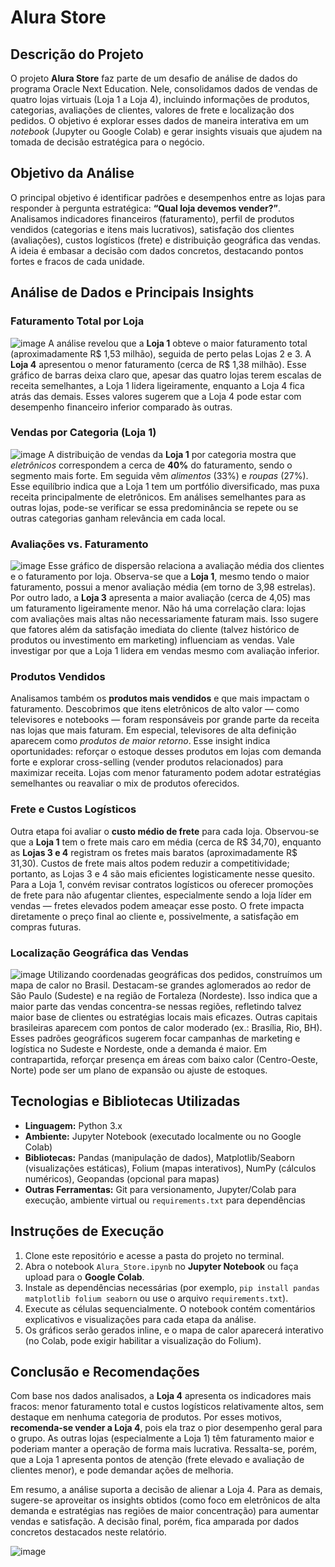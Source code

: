 # Alura Store

## Descrição do Projeto  
O projeto **Alura Store** faz parte de um desafio de análise de dados do programa Oracle Next Education. Nele, consolidamos dados de vendas de quatro lojas virtuais (Loja 1 a Loja 4), incluindo informações de produtos, categorias, avaliações de clientes, valores de frete e localização dos pedidos. O objetivo é explorar esses dados de maneira interativa em um *notebook* (Jupyter ou Google Colab) e gerar insights visuais que ajudem na tomada de decisão estratégica para o negócio.

## Objetivo da Análise  
O principal objetivo é identificar padrões e desempenhos entre as lojas para responder à pergunta estratégica: **“Qual loja devemos vender?”**. Analisamos indicadores financeiros (faturamento), perfil de produtos vendidos (categorias e itens mais lucrativos), satisfação dos clientes (avaliações), custos logísticos (frete) e distribuição geográfica das vendas. A ideia é embasar a decisão com dados concretos, destacando pontos fortes e fracos de cada unidade.

## Análise de Dados e Principais Insights

### Faturamento Total por Loja  
 ![image](https://github.com/user-attachments/assets/3e2484da-4b26-4cb8-9d11-2cbb860df2d6)
 A análise revelou que a **Loja 1** obteve o maior faturamento total (aproximadamente R\$ 1,53 milhão), seguida de perto pelas Lojas 2 e 3. A **Loja 4** apresentou o menor faturamento (cerca de R\$ 1,38 milhão). Esse gráfico de barras deixa claro que, apesar das quatro lojas terem escalas de receita semelhantes, a Loja 1 lidera ligeiramente, enquanto a Loja 4 fica atrás das demais. Esses valores sugerem que a Loja 4 pode estar com desempenho financeiro inferior comparado às outras.  

### Vendas por Categoria (Loja 1)  
 ![image](https://github.com/user-attachments/assets/54d041a4-8061-45e1-bbf0-07f634c55ec7)
 A distribuição de vendas da **Loja 1** por categoria mostra que *eletrônicos* correspondem a cerca de **40%** do faturamento, sendo o segmento mais forte. Em seguida vêm *alimentos* (33%) e *roupas* (27%). Esse equilíbrio indica que a Loja 1 tem um portfólio diversificado, mas puxa receita principalmente de eletrônicos. Em análises semelhantes para as outras lojas, pode-se verificar se essa predominância se repete ou se outras categorias ganham relevância em cada local.

### Avaliações vs. Faturamento  
 ![image](https://github.com/user-attachments/assets/fda820d2-8677-4ba9-a389-069601cccf1f)
 Esse gráfico de dispersão relaciona a avaliação média dos clientes e o faturamento por loja. Observa-se que a **Loja 1**, mesmo tendo o maior faturamento, possui a menor avaliação média (em torno de 3,98 estrelas). Por outro lado, a **Loja 3** apresenta a maior avaliação (cerca de 4,05) mas um faturamento ligeiramente menor. Não há uma correlação clara: lojas com avaliações mais altas não necessariamente faturam mais. Isso sugere que fatores além da satisfação imediata do cliente (talvez histórico de produtos ou investimento em marketing) influenciam as vendas. Vale investigar por que a Loja 1 lidera em vendas mesmo com avaliação inferior.

### Produtos Vendidos  
Analisamos também os **produtos mais vendidos** e que mais impactam o faturamento. Descobrimos que itens eletrônicos de alto valor — como televisores e notebooks — foram responsáveis por grande parte da receita nas lojas que mais faturam. Em especial, televisores de alta definição aparecem como *produtos de maior retorno*. Esse insight indica oportunidades: reforçar o estoque desses produtos em lojas com demanda forte e explorar cross-selling (vender produtos relacionados) para maximizar receita. Lojas com menor faturamento podem adotar estratégias semelhantes ou reavaliar o mix de produtos oferecidos.

### Frete e Custos Logísticos  
Outra etapa foi avaliar o **custo médio de frete** para cada loja. Observou-se que a **Loja 1** tem o frete mais caro em média (cerca de R\$ 34,70), enquanto as **Lojas 3 e 4** registram os fretes mais baratos (aproximadamente R\$ 31,30). Custos de frete mais altos podem reduzir a competitividade; portanto, as Lojas 3 e 4 são mais eficientes logisticamente nesse quesito. Para a Loja 1, convém revisar contratos logísticos ou oferecer promoções de frete para não afugentar clientes, especialmente sendo a loja líder em vendas — fretes elevados podem ameaçar esse posto. O frete impacta diretamente o preço final ao cliente e, possivelmente, a satisfação em compras futuras.

### Localização Geográfica das Vendas  
 ![image](https://github.com/user-attachments/assets/57d7a3af-692d-47db-addd-f02e3708ba41)
 Utilizando coordenadas geográficas dos pedidos, construímos um mapa de calor no Brasil. Destacam-se grandes aglomerados ao redor de São Paulo (Sudeste) e na região de Fortaleza (Nordeste). Isso indica que a maior parte das vendas concentra-se nessas regiões, refletindo talvez maior base de clientes ou estratégias locais mais eficazes. Outras capitais brasileiras aparecem com pontos de calor moderado (ex.: Brasília, Rio, BH). Esses padrões geográficos sugerem focar campanhas de marketing e logística no Sudeste e Nordeste, onde a demanda é maior. Em contrapartida, reforçar presença em áreas com baixo calor (Centro-Oeste, Norte) pode ser um plano de expansão ou ajuste de estoques.

## Tecnologias e Bibliotecas Utilizadas  
- **Linguagem:** Python 3.x  
- **Ambiente:** Jupyter Notebook (executado localmente ou no Google Colab)  
- **Bibliotecas:** Pandas (manipulação de dados), Matplotlib/Seaborn (visualizações estáticas), Folium (mapas interativos), NumPy (cálculos numéricos), Geopandas (opcional para mapas)  
- **Outras Ferramentas:** Git para versionamento, Jupyter/Colab para execução, ambiente virtual ou `requirements.txt` para dependências  

## Instruções de Execução  
1. Clone este repositório e acesse a pasta do projeto no terminal.  
2. Abra o notebook `Alura_Store.ipynb` no **Jupyter Notebook** ou faça upload para o **Google Colab**.  
3. Instale as dependências necessárias (por exemplo, `pip install pandas matplotlib folium seaborn` ou use o arquivo `requirements.txt`).  
4. Execute as células sequencialmente. O notebook contém comentários explicativos e visualizações para cada etapa da análise.  
5. Os gráficos serão gerados inline, e o mapa de calor aparecerá interativo (no Colab, pode exigir habilitar a visualização do Folium).

## Conclusão e Recomendações  
Com base nos dados analisados, a **Loja 4** apresenta os indicadores mais fracos: menor faturamento total e custos logísticos relativamente altos, sem destaque em nenhuma categoria de produtos. Por esses motivos, **recomenda-se vender a Loja 4**, pois ela traz o pior desempenho geral para o grupo. As outras lojas (especialmente a Loja 1) têm faturamento maior e poderiam manter a operação de forma mais lucrativa. Ressalta-se, porém, que a Loja 1 apresenta pontos de atenção (frete elevado e avaliação de clientes menor), e pode demandar ações de melhoria. 

Em resumo, a análise suporta a decisão de alienar a Loja 4. Para as demais, sugere-se aproveitar os insights obtidos (como foco em eletrônicos de alta demanda e estratégias nas regiões de maior concentração) para aumentar vendas e satisfação. A decisão final, porém, fica amparada por dados concretos destacados neste relatório.

 ![image](https://github.com/user-attachments/assets/60274469-3136-4fbb-bb9b-43e958e27190)
